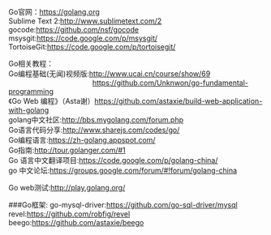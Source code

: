 Go官网：<a href="https://golang.org">https://golang.org</a><br/>
Sublime Text 2:<a href="http://www.sublimetext.com/2">http://www.sublimetext.com/2</a><br/>
gocode:<a href="https://github.com/nsf/gocode">https://github.com/nsf/gocode</a><br/>
msysgit:<a href="https://code.google.com/p/msysgit/">https://code.google.com/p/msysgit/</a><br/>
TortoiseGit:<a href="https://code.google.com/p/tortoisegit/">https://code.google.com/p/tortoisegit/</a><br/>



Go相关教程：<br/>
Go编程基础(无闻)视频版:<a href="http://www.ucai.cn/course/show/69">http://www.ucai.cn/course/show/69</a><br/>
&nbsp;&nbsp;&nbsp;&nbsp;&nbsp;&nbsp;&nbsp;&nbsp;&nbsp;&nbsp;&nbsp;&nbsp;&nbsp;&nbsp;&nbsp;&nbsp;&nbsp;&nbsp;&nbsp;&nbsp;&nbsp;&nbsp;&nbsp;&nbsp;&nbsp;&nbsp;&nbsp;&nbsp;&nbsp;&nbsp;&nbsp;&nbsp;&nbsp;&nbsp;&nbsp;&nbsp;&nbsp;&nbsp;&nbsp;&nbsp;&nbsp;&nbsp;<a href="https://github.com/Unknwon/go-fundamental-programming">https://github.com/Unknwon/go-fundamental-programming</a><br/>
《Go Web 编程》（Asta谢）<a href="https://github.com/astaxie/build-web-application-with-golang">https://github.com/astaxie/build-web-application-with-golang</a><br/>
golang中文社区:<a href="http://bbs.mygolang.com/forum.php">http://bbs.mygolang.com/forum.php</a><br/>
Go语言代码分享:<a href="http://www.sharejs.com/codes/go/">http://www.sharejs.com/codes/go/</a><br/>
Go编程语言:<a href="https://zh-golang.appspot.com/">https://zh-golang.appspot.com/</a><br/>
Go指南:<a href="http://tour.golanger.com/#1">http://tour.golanger.com/#1</a><br/>
Go 语言中文翻译项目:<a href="https://code.google.com/p/golang-china/">https://code.google.com/p/golang-china/</a><br/>
go 中文论坛:<a href="https://groups.google.com/forum/#!forum/golang-china">https://groups.google.com/forum/#!forum/golang-china</a><br/>

Go web测试:<a href="http://play.golang.org/">http://play.golang.org/</a><br/>


###Go框架:
go-mysql-driver:<a href="https://github.com/go-sql-driver/mysql">https://github.com/go-sql-driver/mysql</a><br/>
revel:<a href="https://github.com/robfig/revel">https://github.com/robfig/revel</a><br/>
beego:<a href="https://github.com/astaxie/beego">https://github.com/astaxie/beego</a><br/>
